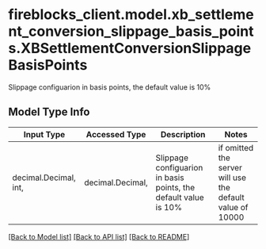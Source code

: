 # fireblocks_client.model.xb_settlement_conversion_slippage_basis_points.XBSettlementConversionSlippageBasisPoints

Slippage configuarion in basis points, the default value is 10% 

## Model Type Info
Input Type | Accessed Type | Description | Notes
------------ | ------------- | ------------- | -------------
decimal.Decimal, int,  | decimal.Decimal,  | Slippage configuarion in basis points, the default value is 10%  | if omitted the server will use the default value of 10000

[[Back to Model list]](../../README.md#documentation-for-models) [[Back to API list]](../../README.md#documentation-for-api-endpoints) [[Back to README]](../../README.md)

